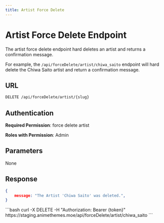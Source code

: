 ```yaml
---
title: Artist Force Delete
---
```


<Block>

# Artist Force Delete Endpoint

The artist force delete endpoint hard deletes an artist and returns a confirmation message.

For example, the `/api/forceDelete/artist/chiwa_saito` endpoint will hard delete the Chiwa Saito artist and return a confirmation message.

## URL

```sh
DELETE /api/forceDelete/artist/{slug}
```

## Authentication

**Required Permission**: force delete artist

**Roles with Permission**: Admin

## Parameters

None

## Response

```json
{
    message: "The Artist 'Chiwa Saito' was deleted.",
}
```

<Example>

<CURL>
```bash
curl -X DELETE -H "Authorization: Bearer {token}" https://staging.animethemes.moe/api/forceDelete/artist/chiwa_saito
```
</CURL>

</Example>

</Block>